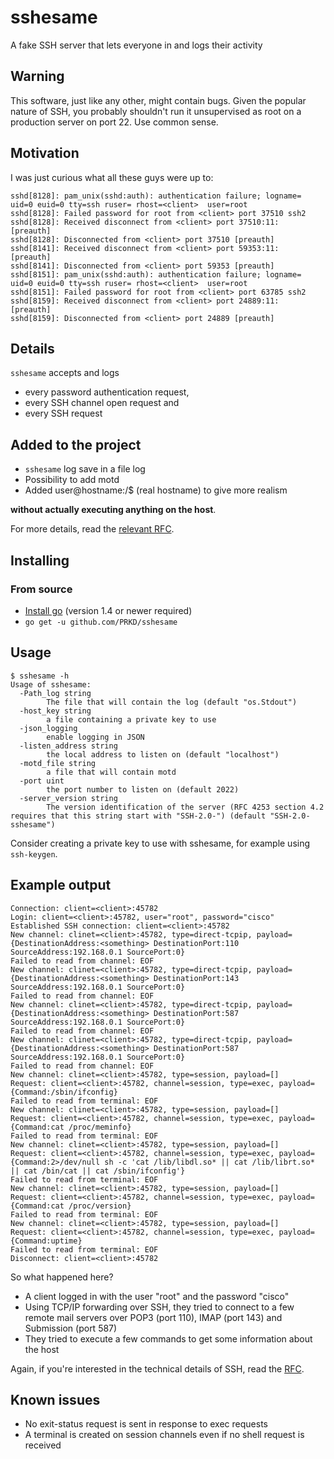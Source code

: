 # sshesame
A fake SSH server that lets everyone in and logs their activity

## Warning
This software, just like any other, might contain bugs. Given the popular nature of SSH, you probably shouldn't run it unsupervised as root on a production server on port 22. Use common sense.

## Motivation
I was just curious what all these guys were up to:
```
sshd[8128]: pam_unix(sshd:auth): authentication failure; logname= uid=0 euid=0 tty=ssh ruser= rhost=<client>  user=root
sshd[8128]: Failed password for root from <client> port 37510 ssh2
sshd[8128]: Received disconnect from <client> port 37510:11:  [preauth]
sshd[8128]: Disconnected from <client> port 37510 [preauth]
sshd[8141]: Received disconnect from <client> port 59353:11:  [preauth]
sshd[8141]: Disconnected from <client> port 59353 [preauth]
sshd[8151]: pam_unix(sshd:auth): authentication failure; logname= uid=0 euid=0 tty=ssh ruser= rhost=<client>  user=root
sshd[8151]: Failed password for root from <client> port 63785 ssh2
sshd[8159]: Received disconnect from <client> port 24889:11:  [preauth]
sshd[8159]: Disconnected from <client> port 24889 [preauth]
```

## Details
`sshesame` accepts and logs
* every password authentication request,
* every SSH channel open request and
* every SSH request
## Added to the project
* `sshesame` log save in a file log
* Possibility to add motd
* Added user@hostname:/$ (real hostname) to give more realism
 
**without actually executing anything on the host**.

For more details, read the [relevant RFC](https://tools.ietf.org/html/rfc4254).

## Installing
### From source
* [Install go](https://golang.org/doc/install) (version 1.4 or newer required)
* `go get -u github.com/PRKD/sshesame`

## Usage
```
$ sshesame -h
Usage of sshesame:
  -Path_log string
    	The file that will contain the log (default "os.Stdout")
  -host_key string
    	a file containing a private key to use
  -json_logging
    	enable logging in JSON
  -listen_address string
    	the local address to listen on (default "localhost")
  -motd_file string
    	a file that will contain motd
  -port uint
    	the port number to listen on (default 2022)
  -server_version string
    	The version identification of the server (RFC 4253 section 4.2 requires that this string start with "SSH-2.0-") (default "SSH-2.0-sshesame")

```
Consider creating a private key to use with sshesame, for example using `ssh-keygen`.

## Example output
```
Connection: client=<client>:45782
Login: client=<client>:45782, user="root", password="cisco"
Established SSH connection: client=<client>:45782
New channel: clinet=<client>:45782, type=direct-tcpip, payload={DestinationAddress:<something> DestinationPort:110 SourceAddress:192.168.0.1 SourcePort:0}
Failed to read from channel: EOF
New channel: clinet=<client>:45782, type=direct-tcpip, payload={DestinationAddress:<something> DestinationPort:143 SourceAddress:192.168.0.1 SourcePort:0}
Failed to read from channel: EOF
New channel: clinet=<client>:45782, type=direct-tcpip, payload={DestinationAddress:<something> DestinationPort:587 SourceAddress:192.168.0.1 SourcePort:0}
Failed to read from channel: EOF
New channel: clinet=<client>:45782, type=direct-tcpip, payload={DestinationAddress:<something> DestinationPort:587 SourceAddress:192.168.0.1 SourcePort:0}
Failed to read from channel: EOF
New channel: clinet=<client>:45782, type=session, payload=[]
Request: client=<client>:45782, channel=session, type=exec, payload={Command:/sbin/ifconfig}
Failed to read from terminal: EOF
New channel: clinet=<client>:45782, type=session, payload=[]
Request: client=<client>:45782, channel=session, type=exec, payload={Command:cat /proc/meminfo}
Failed to read from terminal: EOF
New channel: clinet=<client>:45782, type=session, payload=[]
Request: client=<client>:45782, channel=session, type=exec, payload={Command:2>/dev/null sh -c 'cat /lib/libdl.so* || cat /lib/librt.so* || cat /bin/cat || cat /sbin/ifconfig'}
Failed to read from terminal: EOF
New channel: clinet=<client>:45782, type=session, payload=[]
Request: client=<client>:45782, channel=session, type=exec, payload={Command:cat /proc/version}
Failed to read from terminal: EOF
New channel: clinet=<client>:45782, type=session, payload=[]
Request: client=<client>:45782, channel=session, type=exec, payload={Command:uptime}
Failed to read from terminal: EOF
Disconnect: client=<client>:45782
```
So what happened here?
* A client logged in with the user "root" and the password "cisco"
* Using TCP/IP forwarding over SSH, they tried to connect to a few remote mail servers over POP3 (port 110), IMAP (port 143) and Submission (port 587)
* They tried to execute a few commands to get some information about the host

Again, if you're interested in the technical details of SSH, read the [RFC](https://tools.ietf.org/html/rfc4254).

## Known issues
* No exit-status request is sent in response to exec requests
* A terminal is created on session channels even if no shell request is received
